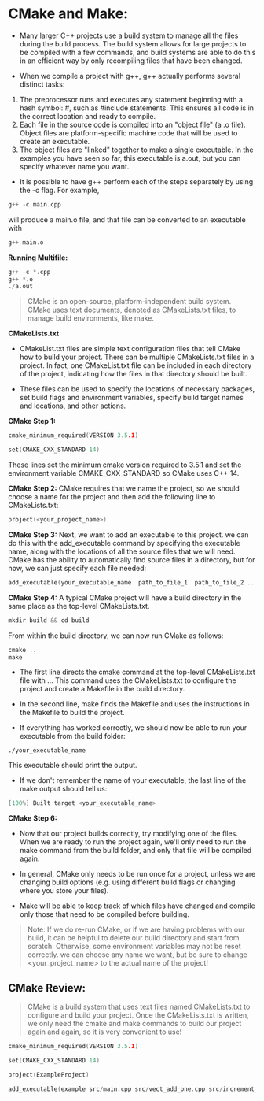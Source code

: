 # CMake and Make: 

- Many larger C++ projects use a build system to manage all the files during the build process. The build system allows for large projects to be compiled with a few commands, and build systems are able to do this in an efficient way by only recompiling files that have been changed.

- When we compile a project with g++, g++ actually performs several distinct tasks:

1. The preprocessor runs and executes any statement beginning with a hash symbol: #, such as #include statements. This ensures all code is in the correct location and ready to compile.
2. Each file in the source code is compiled into an "object file" (a .o file). Object files are platform-specific machine code that will be used to create an executable.
3. The object files are "linked" together to make a single executable. In the examples you have seen so far, this executable is a.out, but you can specify whatever name you want.

- It is possible to have g++ perform each of the steps separately by using the -c flag. For example,

```cpp
g++ -c main.cpp
```

will produce a main.o file, and that file can be converted to an executable with
```cpp
g++ main.o
```
**Running Multifile:** 

```cpp
g++ -c *.cpp
g++ *.o
./a.out
```

> CMake is an open-source, platform-independent build system. CMake uses text documents, denoted as CMakeLists.txt files, to manage build environments, like make.

**CMakeLists.txt**
- CMakeList.txt files are simple text configuration files that tell CMake how to build your project. There can be multiple CMakeLists.txt files in a project. In fact, one CMakeList.txt file can be included in each directory of the project, indicating how the files in that directory should be built.

- These files can be used to specify the locations of necessary packages, set build flags and environment variables, specify build target names and locations, and other actions.

**CMake Step 1:**
```cpp
cmake_minimum_required(VERSION 3.5.1)

set(CMAKE_CXX_STANDARD 14)
```

These lines set the minimum cmake version required to 3.5.1 and set the environment variable CMAKE_CXX_STANDARD so CMake uses C++ 14.

**CMake Step 2:**
CMake requires that we name the project, so we should choose a name for the project and then add the following line to CMakeLists.txt:

```cpp
project(<your_project_name>)
```

**CMake Step 3:**
Next, we want to add an executable to this project. we can do this with the add_executable command by specifying the executable name, along with the locations of all the source files that we will need. CMake has the ability to automatically find source files in a directory, but for now, we can just specify each file needed:

```cpp
add_executable(your_executable_name  path_to_file_1  path_to_file_2 ...)
```

**CMake Step 4:**
A typical CMake project will have a build directory in the same place as the top-level CMakeLists.txt.

```cpp
mkdir build && cd build
```

From within the build directory, we can now run CMake as follows:

```cpp
cmake ..
make
```

- The first line directs the cmake command at the top-level CMakeLists.txt file with ... This command uses the CMakeLists.txt to configure the project and create a Makefile in the build directory.

- In the second line, make finds the Makefile and uses the instructions in the Makefile to build the project.

- If everything has worked correctly, we should now be able to run your executable from the build folder:

```
./your_executable_name
```

This executable should print the output. 

- If we don't remember the name of your executable, the last line of the make output should tell us:

```cpp
[100%] Built target <your_executable_name>
```

**CMake Step 6:**

- Now that our project builds correctly, try modifying one of the files. When we are ready to run the project again, we'll only need to run the make command from the build folder, and only that file will be compiled again. 

- In general, CMake only needs to be run once for a project, unless we are changing build options (e.g. using different build flags or changing where you store your files).

- Make will be able to keep track of which files have changed and compile only those that need to be compiled before building.

> Note: If we do re-run CMake, or if we are having problems with our build, it can be helpful to delete our build directory and start from scratch. Otherwise, some environment variables may not be reset correctly.
we can choose any name we want, but be sure to change <your_project_name> to the actual name of the project!

## CMake Review:

> CMake is a build system that uses text files named CMakeLists.txt to configure and build your project. Once the CMakeLists.txt is written, we only need the cmake and make commands to build our project again and again, so it is very convenient to use!

```cpp
cmake_minimum_required(VERSION 3.5.1)

set(CMAKE_CXX_STANDARD 14)

project(ExampleProject)

add_executable(example src/main.cpp src/vect_add_one.cpp src/increment_and_sum.cpp)
```
